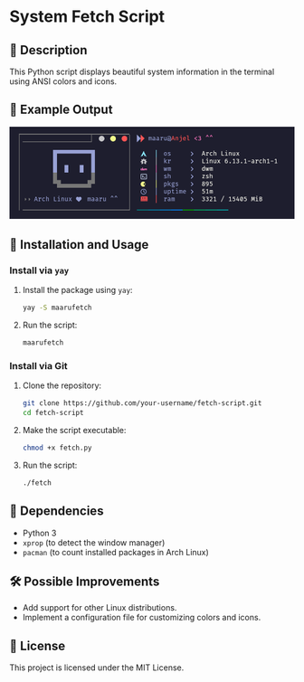 # System Fetch Script

## 📌 Description

This Python script displays beautiful system information in the terminal using ANSI colors and icons.

## 🎨 Example Output

![Example Output](./.example.png)

## 🚀 Installation and Usage

### Install via `yay`

1. Install the package using `yay`:
   ```sh
   yay -S maarufetch
   ```
2. Run the script:
   ```sh
   maarufetch
   ```

### Install via Git

1. Clone the repository:
   ```sh
   git clone https://github.com/your-username/fetch-script.git
   cd fetch-script
   ```
2. Make the script executable:
   ```sh
   chmod +x fetch.py
   ```
3. Run the script:
   ```sh
   ./fetch
   ```

## 📜 Dependencies

- Python 3
- `xprop` (to detect the window manager)
- `pacman` (to count installed packages in Arch Linux)

## 🛠 Possible Improvements

- Add support for other Linux distributions.
- Implement a configuration file for customizing colors and icons.

## 📄 License

This project is licensed under the MIT License.
